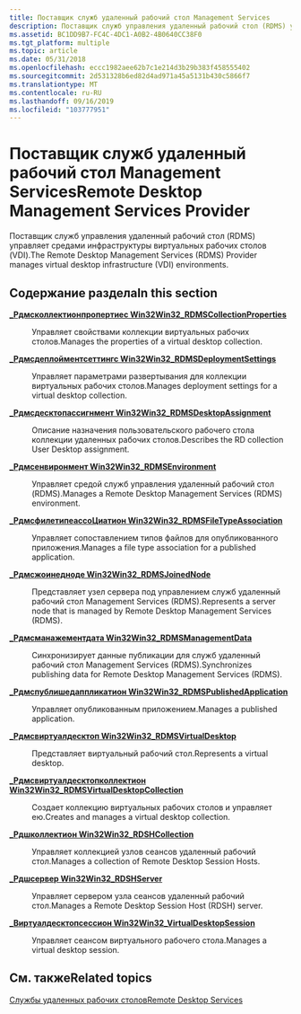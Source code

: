 ```yaml
---
title: Поставщик служб удаленный рабочий стол Management Services
description: Поставщик служб управления удаленный рабочий стол (RDMS) управляет средами инфраструктуры виртуальных рабочих столов (VDI).
ms.assetid: BC1DD9B7-FC4C-4DC1-A0B2-4B0640CC38F0
ms.tgt_platform: multiple
ms.topic: article
ms.date: 05/31/2018
ms.openlocfilehash: eccc1982aee62b7c1e214d3b29b383f458555402
ms.sourcegitcommit: 2d531328b6ed82d4ad971a45a5131b430c5866f7
ms.translationtype: MT
ms.contentlocale: ru-RU
ms.lasthandoff: 09/16/2019
ms.locfileid: "103777951"
---
```

# <a name="remote-desktop-management-services-provider"></a><span data-ttu-id="12349-103">Поставщик служб удаленный рабочий стол Management Services</span><span class="sxs-lookup"><span data-stu-id="12349-103">Remote Desktop Management Services Provider</span></span>

<span data-ttu-id="12349-104">Поставщик служб управления удаленный рабочий стол (RDMS) управляет средами инфраструктуры виртуальных рабочих столов (VDI).</span><span class="sxs-lookup"><span data-stu-id="12349-104">The Remote Desktop Management Services (RDMS) Provider manages virtual desktop infrastructure (VDI) environments.</span></span>

## <a name="in-this-section"></a><span data-ttu-id="12349-105">Содержание раздела</span><span class="sxs-lookup"><span data-stu-id="12349-105">In this section</span></span>

<dl> <dt>

[<span data-ttu-id="12349-106">**\_Рдмсколлектионпропертиес Win32**</span><span class="sxs-lookup"><span data-stu-id="12349-106">**Win32\_RDMSCollectionProperties**</span></span>](win32-rdmscollectionproperties.md)
</dt> <dd>

<span data-ttu-id="12349-107">Управляет свойствами коллекции виртуальных рабочих столов.</span><span class="sxs-lookup"><span data-stu-id="12349-107">Manages the properties of a virtual desktop collection.</span></span>

</dd> <dt>

[<span data-ttu-id="12349-108">**\_Рдмсдеплойментсеттингс Win32**</span><span class="sxs-lookup"><span data-stu-id="12349-108">**Win32\_RDMSDeploymentSettings**</span></span>](win32-rdmsdeploymentsettings.md)
</dt> <dd>

<span data-ttu-id="12349-109">Управляет параметрами развертывания для коллекции виртуальных рабочих столов.</span><span class="sxs-lookup"><span data-stu-id="12349-109">Manages deployment settings for a virtual desktop collection.</span></span>

</dd> <dt>

[<span data-ttu-id="12349-110">**\_Рдмсдесктопассигнмент Win32**</span><span class="sxs-lookup"><span data-stu-id="12349-110">**Win32\_RDMSDesktopAssignment**</span></span>](win32-rdmsdesktopassignment.md)
</dt> <dd>

<span data-ttu-id="12349-111">Описание назначения пользовательского рабочего стола коллекции удаленных рабочих столов.</span><span class="sxs-lookup"><span data-stu-id="12349-111">Describes the RD collection User Desktop assignment.</span></span>

</dd> <dt>

[<span data-ttu-id="12349-112">**\_Рдмсенвиронмент Win32**</span><span class="sxs-lookup"><span data-stu-id="12349-112">**Win32\_RDMSEnvironment**</span></span>](win32-rdmsenvironment.md)
</dt> <dd>

<span data-ttu-id="12349-113">Управляет средой служб управления удаленный рабочий стол (RDMS).</span><span class="sxs-lookup"><span data-stu-id="12349-113">Manages a Remote Desktop Management Services (RDMS) environment.</span></span>

</dd> <dt>

[<span data-ttu-id="12349-114">**\_РдмсфилетипеассоЦиатион Win32**</span><span class="sxs-lookup"><span data-stu-id="12349-114">**Win32\_RDMSFileTypeAssociation**</span></span>](win32-rdmsfiletypeassociation.md)
</dt> <dd>

<span data-ttu-id="12349-115">Управляет сопоставлением типов файлов для опубликованного приложения.</span><span class="sxs-lookup"><span data-stu-id="12349-115">Manages a file type association for a published application.</span></span>

</dd> <dt>

[<span data-ttu-id="12349-116">**\_Рдмсжоинедноде Win32**</span><span class="sxs-lookup"><span data-stu-id="12349-116">**Win32\_RDMSJoinedNode**</span></span>](win32-rdmsjoinednode.md)
</dt> <dd>

<span data-ttu-id="12349-117">Представляет узел сервера под управлением служб удаленный рабочий стол Management Services (RDMS).</span><span class="sxs-lookup"><span data-stu-id="12349-117">Represents a server node that is managed by Remote Desktop Management Services (RDMS).</span></span>

</dd> <dt>

[<span data-ttu-id="12349-118">**\_Рдмсманажементдата Win32**</span><span class="sxs-lookup"><span data-stu-id="12349-118">**Win32\_RDMSManagementData**</span></span>](win32-rdmsmanagementdata.md)
</dt> <dd>

<span data-ttu-id="12349-119">Синхронизирует данные публикации для служб удаленный рабочий стол Management Services (RDMS).</span><span class="sxs-lookup"><span data-stu-id="12349-119">Synchronizes publishing data for Remote Desktop Management Services (RDMS).</span></span>

</dd> <dt>

[<span data-ttu-id="12349-120">**\_Рдмспублишедаппликатион Win32**</span><span class="sxs-lookup"><span data-stu-id="12349-120">**Win32\_RDMSPublishedApplication**</span></span>](win32-rdmspublishedapplication.md)
</dt> <dd>

<span data-ttu-id="12349-121">Управляет опубликованным приложением.</span><span class="sxs-lookup"><span data-stu-id="12349-121">Manages a published application.</span></span>

</dd> <dt>

[<span data-ttu-id="12349-122">**\_Рдмсвиртуалдесктоп Win32**</span><span class="sxs-lookup"><span data-stu-id="12349-122">**Win32\_RDMSVirtualDesktop**</span></span>](win32-rdmsvirtualdesktop.md)
</dt> <dd>

<span data-ttu-id="12349-123">Представляет виртуальный рабочий стол.</span><span class="sxs-lookup"><span data-stu-id="12349-123">Represents a virtual desktop.</span></span>

</dd> <dt>

[<span data-ttu-id="12349-124">**\_Рдмсвиртуалдесктопколлектион Win32**</span><span class="sxs-lookup"><span data-stu-id="12349-124">**Win32\_RDMSVirtualDesktopCollection**</span></span>](win32-rdmsvirtualdesktopcollection.md)
</dt> <dd>

<span data-ttu-id="12349-125">Создает коллекцию виртуальных рабочих столов и управляет ею.</span><span class="sxs-lookup"><span data-stu-id="12349-125">Creates and manages a virtual desktop collection.</span></span>

</dd> <dt>

[<span data-ttu-id="12349-126">**\_Рдшколлектион Win32**</span><span class="sxs-lookup"><span data-stu-id="12349-126">**Win32\_RDSHCollection**</span></span>](win32-rdshcollection.md)
</dt> <dd>

<span data-ttu-id="12349-127">Управляет коллекцией узлов сеансов удаленный рабочий стол.</span><span class="sxs-lookup"><span data-stu-id="12349-127">Manages a collection of Remote Desktop Session Hosts.</span></span>

</dd> <dt>

[<span data-ttu-id="12349-128">**\_Рдшсервер Win32**</span><span class="sxs-lookup"><span data-stu-id="12349-128">**Win32\_RDSHServer**</span></span>](win32-rdshserver.md)
</dt> <dd>

<span data-ttu-id="12349-129">Управляет сервером узла сеансов удаленный рабочий стол.</span><span class="sxs-lookup"><span data-stu-id="12349-129">Manages a Remote Desktop Session Host (RDSH) server.</span></span>

</dd> <dt>

[<span data-ttu-id="12349-130">**\_Виртуалдесктопсессион Win32**</span><span class="sxs-lookup"><span data-stu-id="12349-130">**Win32\_VirtualDesktopSession**</span></span>](win32-virtualdesktopsession.md)
</dt> <dd>

<span data-ttu-id="12349-131">Управляет сеансом виртуального рабочего стола.</span><span class="sxs-lookup"><span data-stu-id="12349-131">Manages a virtual desktop session.</span></span>

</dd> </dl>

## <a name="related-topics"></a><span data-ttu-id="12349-132">См. также</span><span class="sxs-lookup"><span data-stu-id="12349-132">Related topics</span></span>

<dl> <dt>

[<span data-ttu-id="12349-133">Службы удаленных рабочих столов</span><span class="sxs-lookup"><span data-stu-id="12349-133">Remote Desktop Services</span></span>](terminal-services-portal.md)
</dt> </dl>

 

 




